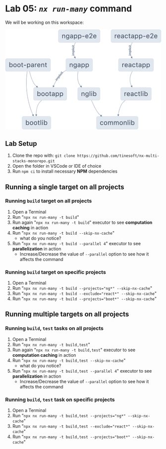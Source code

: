 # Lab 05: _`nx run-many`_ command

We will be working on this workspace:

![Alt text](../lab-common/lab-nx-multi-stacks-monorepo.png)

## Lab Setup

1. Clone the repo with: `git clone https://github.com/tinesoft/nx-multi-stacks-monorepo.git`
2. Open the folder in VSCode or IDE of choice
3. Run `npm ci` to install  necessary **NPM** dependencies

## Running a **single target** on all projects

### Running `build` target on all projects

1. Open a Terminal
2. Run "`npx nx run-many -t build`"
3. Run again "`npx nx run-many -t build`" executor to see **computation caching** in action
4. Run "`npx nx run-many -t build --skip-nx-cache`"
    * what do you notice?
5. Run "`npx nx run-many -t build --parallel 4`" executor to see **parallelization** in action
    * Increase/Decrease the value of `--parallel` option to see how it affects the command

### Running `build` target on specific projects

1. Open a Terminal
2. Run "`npx nx run-many -t build --projects="ng*" --skip-nx-cache`"
3. Run "`npx nx run-many -t build --exclude="react*" --skip-nx-cache`"
4. Run "`npx nx run-many -t build --projects="boot*" --skip-nx-cache`"

## Running  **multiple targets** on all projects

### Running `build`, `test` tasks on all projects

1. Open a Terminal
2. Run "`npx nx run-many -t build,test`"
3. Run again "`npx nx run-many -t build,test`" executor to see **computation caching** in action
4. Run "`npx nx run-many -t build,test --skip-nx-cache`"
    * what do you notice?
5. Run "`npx nx run-many -t build,test --parallel 4`" executor to see **parallelization** in action
    * Increase/Decrease the value of `--parallel` option to see how it affects the command

### Running `build`, `test` task on specific projects

1. Open a Terminal
2. Run "`npx nx run-many -t build,test --projects="ng*" --skip-nx-cache`"
3. Run "`npx nx run-many -t build,test --exclude="react*" --skip-nx-cache`"
4. Run "`npx nx run-many -t build,test --projects="boot*" --skip-nx-cache`"
